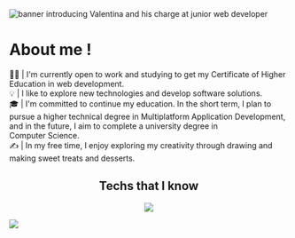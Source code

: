 

<img src="https://i.postimg.cc/pdRqzvsh/Banner-web-black-Friday-2022-elegante-negro.png" alt="banner introducing Valentina and his charge at junior web developer">

# About me !

👩‍💻 | I'm currently open to work and studying to get my Certificate of Higher Education in web development.\
💡 | I like to explore new technologies and develop software solutions.\
🎓 | I'm committed to continue my education. In the short term, I plan to pursue a higher technical degree in Multiplatform Application Development, and in the future, I aim to complete a university degree in Computer Science.\
✍️ | In my free time, I enjoy exploring my creativity through drawing and making sweet treats and desserts.

<div align="center">
<strong><h2>Techs that I know</h2></strong>
  
</div>

<p align="center">
  <a href="https://skillicons.dev">
    <img src="https://skillicons.dev/icons?i=git,angular,cpp,cs,css,discord,docker,github,html,java,php,js,linux,mongodb,mysql,nodejs,react,vscode,wordpress,postman,symfony,nextjs&perline=14" />
  </a>
</p>

<img src="https://user-images.githubusercontent.com/73097560/115834477-dbab4500-a447-11eb-908a-139a6edaec5c.gif">

